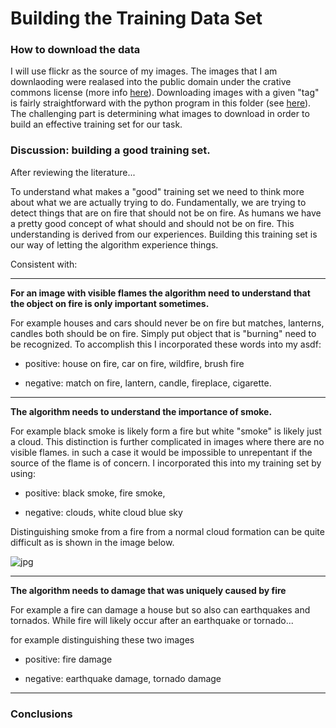 Building the Training Data Set
======

### How to download the data

I will use flickr as the source of my images. The images that I am downlaoding were realased into the public domain under the crative commons license (more info [here](https://www.flickr.com/creativecommons/)). Downloading images with a given "tag" is fairly straightforward with the python program in this folder (see [here](/flickr_download.py)). The challenging part is determining what images to download in order to build an effective training set for our task.


### Discussion: building a good training set.

After reviewing the literature...

To understand what makes a "good" training set we need to think more about what we are actually trying to do. Fundamentally, we are trying to detect things that are on fire that should not be on fire. As humans we have a pretty good concept of what should and should not be on fire. This understanding is derived from our experiences. Building this training set is our way of letting the algorithm experience things.

Consistent with:

---

**For an image with visible flames the algorithm need to understand that the object on fire is only important sometimes.**

For example houses and cars should never be on fire but matches, lanterns, candles both should be on fire. Simply put object that is "burning" need to be recognized. To accomplish this I incorporated these words into my asdf:

* positive: house on fire, car on fire, wildfire, brush fire

* negative: match on fire, lantern, candle, fireplace, cigarette.

---

**The algorithm needs to understand the importance of smoke.**

For example black smoke is likely form a fire but white "smoke" is likely just a cloud. This distinction is further complicated in images where there are no visible flames. in such a case it would be impossible to unrepentant if the source of the flame is of concern. I incorporated this into my training set by using:

* positive: black smoke, fire smoke, 

* negative: clouds, white cloud blue sky

Distinguishing smoke from a fire from a normal cloud formation can be quite difficult as is shown in the image below.

![jpg](asdf)

---

**The algorithm needs to damage that was uniquely caused by fire**

For example a fire can damage a house but so also can earthquakes and tornados. While fire will likely occur after an earthquake or tornado...

for example distinguishing these two images 


* positive: fire damage

* negative: earthquake damage, tornado damage


---


### Conclusions









